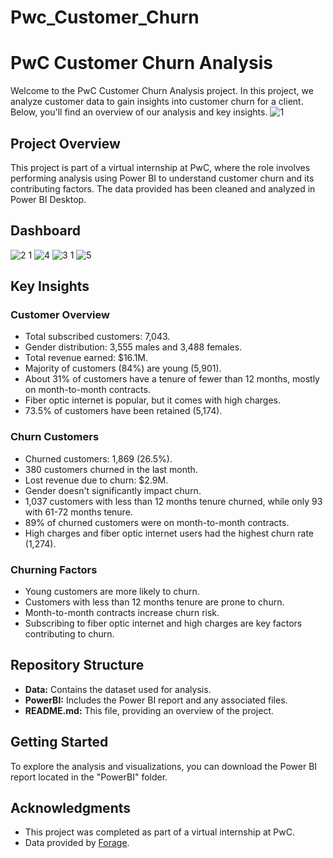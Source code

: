 # Pwc_Customer_Churn
# PwC Customer Churn Analysis

Welcome to the PwC Customer Churn Analysis project. In this project, we analyze customer data to gain insights into customer churn for a client. Below, you'll find an overview of our analysis and key insights.
![1](https://github.com/piyush5ingh/Pwc_Customer_Churn/assets/107373555/6282cb12-1ac3-4cc0-a82c-16564a02870b)

## Project Overview

This project is part of a virtual internship at PwC, where the role involves performing analysis using Power BI to understand customer churn and its contributing factors. The data provided has been cleaned and analyzed in Power BI Desktop.
##  Dashboard
![2 1](https://github.com/piyush5ingh/Pwc_Customer_Churn/assets/107373555/2a12b0e1-7759-4d87-9f5f-24052fd70f32)
![4](https://github.com/piyush5ingh/Pwc_Customer_Churn/assets/107373555/90e57cbe-63fc-440f-8b3d-3f4a057f268c)
![3 1](https://github.com/piyush5ingh/Pwc_Customer_Churn/assets/107373555/e339501b-6f5a-4ca8-a474-6ad8a24bdcf2)
![5](https://github.com/piyush5ingh/Pwc_Customer_Churn/assets/107373555/3251b591-5a96-4d52-a02c-8001a4a3d810)

## Key Insights

### Customer Overview

- Total subscribed customers: 7,043.
- Gender distribution: 3,555 males and 3,488 females.
- Total revenue earned: $16.1M.
- Majority of customers (84%) are young (5,901).
- About 31% of customers have a tenure of fewer than 12 months, mostly on month-to-month contracts.
- Fiber optic internet is popular, but it comes with high charges.
- 73.5% of customers have been retained (5,174).

### Churn Customers

- Churned customers: 1,869 (26.5%).
- 380 customers churned in the last month.
- Lost revenue due to churn: $2.9M.
- Gender doesn't significantly impact churn.
- 1,037 customers with less than 12 months tenure churned, while only 93 with 61-72 months tenure.
- 89% of churned customers were on month-to-month contracts.
- High charges and fiber optic internet users had the highest churn rate (1,274).

### Churning Factors

- Young customers are more likely to churn.
- Customers with less than 12 months tenure are prone to churn.
- Month-to-month contracts increase churn risk.
- Subscribing to fiber optic internet and high charges are key factors contributing to churn.

## Repository Structure

- **Data:** Contains the dataset used for analysis.
- **PowerBI:** Includes the Power BI report and any associated files.
- **README.md:** This file, providing an overview of the project.

## Getting Started

To explore the analysis and visualizations, you can download the Power BI report located in the "PowerBI" folder.



## Acknowledgments

- This project was completed as part of a virtual internship at PwC.
- Data provided by [Forage](https://www.theforage.com).
